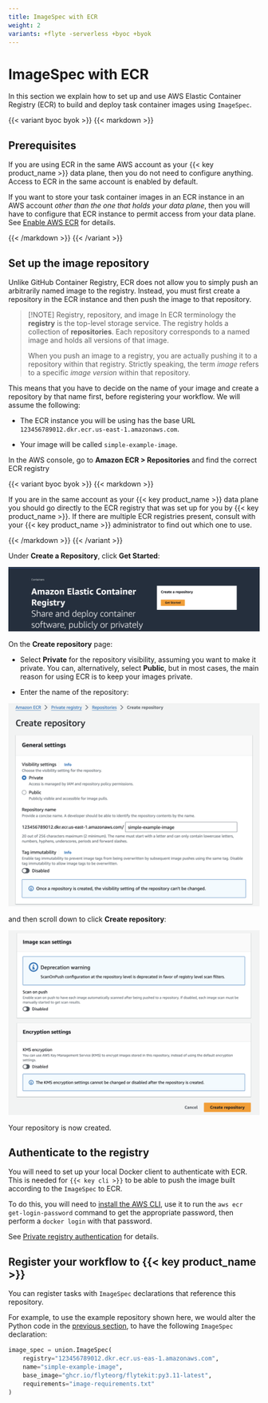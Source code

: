 ```yaml
---
title: ImageSpec with ECR
weight: 2
variants: +flyte -serverless +byoc +byok
---
```


# ImageSpec with ECR

In this section we explain how to set up and use AWS Elastic Container Registry (ECR) to build and deploy task container images using `ImageSpec`.

{{< variant byoc byok >}}
{{< markdown >}}

## Prerequisites

If you are using ECR in the same AWS account as your {{< key product_name >}} data plane, then you do not need to configure anything. Access to ECR in the same account is enabled by default.

If you want to store your task container images in an ECR instance in an AWS account _other than the one that holds your data plane_, then you will have to configure that ECR instance to permit access from your data plane. See [Enable AWS ECR](../../../../deployment/enabling-aws-resources/enabling-aws-ecr) for details.

{{< /markdown >}}
{{< /variant >}}

## Set up the image repository

Unlike GitHub Container Registry, ECR does not allow you to simply push an arbitrarily named image to the registry. Instead, you must first create a repository in the ECR instance and then push the image to that repository.

> [!NOTE] Registry, repository, and image
> In ECR terminology the **registry** is the top-level storage service. The registry holds a collection of **repositories**.
> Each repository corresponds to a named image and holds all versions of that image.
>
> When you push an image to a registry, you are actually pushing it to a repository within that registry.
> Strictly speaking, the term *image* refers to a specific *image version* within that repository.

This means that you have to decide on the name of your image and create a repository by that name first, before registering your workflow. We will assume the following:

* The ECR instance you will be using has the base URL `123456789012.dkr.ecr.us-east-1.amazonaws.com`.

* Your image will be called `simple-example-image`.

In the AWS console, go to **Amazon ECR > Repositories** and find the correct ECR registry

{{< variant byoc byok >}}
{{< markdown >}}

If you are in the same account as your {{< key product_name >}} data plane you should go directly to the ECR registry that was set up for you by {{< key product_name >}}. If there are multiple ECR registries present, consult with your {{< key product_name >}} administrator to find out which one to use.

{{< /markdown >}}
{{< /variant >}}

Under **Create a Repository**, click **Get Started**:

![](../../../../_static/images/user-guide/core-concepts/tasks/task-software-environment/imagespec-with-ecr/create-repository-1.png)

On the **Create repository** page:

* Select **Private** for the repository visibility, assuming you want to make it private. You can, alternatively, select **Public**, but in most cases, the main reason for using ECR is to keep your images private.

* Enter the name of the repository:

![](../../../../_static/images/user-guide/core-concepts/tasks/task-software-environment/imagespec-with-ecr/create-repository-2.png)

and then scroll down to click **Create repository**:

![](../../../../_static/images/user-guide/core-concepts/tasks/task-software-environment/imagespec-with-ecr/create-repository-3.png)

Your repository is now created.

## Authenticate to the registry

You will need to set up your local Docker client to authenticate with ECR. This is needed for `{{< key cli >}}` to be able to push the image built according to the `ImageSpec` to ECR.

To do this, you will need to [install the AWS CLI](https://docs.aws.amazon.com/cli/latest/userguide/getting-started-install.html), use it to run the `aws ecr get-login-password` command to get the appropriate password, then perform a `docker login` with that password.

See [Private registry authentication](https://docs.aws.amazon.com/AmazonECR/latest/userguide/registry_auth.html) for details.

## Register your workflow to {{< key product_name >}}

You can register tasks with `ImageSpec` declarations that reference this repository.

For example, to use the example repository shown here, we would alter the Python code in the [previous section](.), to have the following `ImageSpec` declaration:

```python
image_spec = union.ImageSpec(
    registry="123456789012.dkr.ecr.us-eas-1.amazonaws.com",
    name="simple-example-image",
    base_image="ghcr.io/flyteorg/flytekit:py3.11-latest",
    requirements="image-requirements.txt"
)
```
